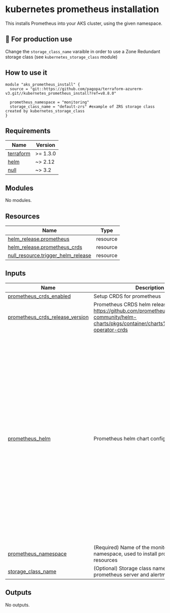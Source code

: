 # kubernetes prometheus installation

This installs Prometheus into your AKS cluster, using the given namespace.

## 📌 For production use

Change the `storage_class_name` varaible in order to use a Zone Redundant storage class (see `kubernetes_storage_class` module)

## How to use it

```hcl
module "aks_prometheus_install" {
  source = "git::https://github.com/pagopa/terraform-azurerm-v3.git//kubernetes_prometheus_install?ref=v8.8.0"
  
  prometheus_namespace = "monitoring"
  storage_class_name = "default-zrs" #example of ZRS storage class created by kubernetes_storage_class
}
```

<!-- markdownlint-disable -->
<!-- BEGIN_TF_DOCS -->
## Requirements

| Name | Version |
|------|---------|
| <a name="requirement_terraform"></a> [terraform](#requirement\_terraform) | >= 1.3.0 |
| <a name="requirement_helm"></a> [helm](#requirement\_helm) | ~> 2.12 |
| <a name="requirement_null"></a> [null](#requirement\_null) | ~> 3.2 |

## Modules

No modules.

## Resources

| Name | Type |
|------|------|
| [helm_release.prometheus](https://registry.terraform.io/providers/hashicorp/helm/latest/docs/resources/release) | resource |
| [helm_release.prometheus_crds](https://registry.terraform.io/providers/hashicorp/helm/latest/docs/resources/release) | resource |
| [null_resource.trigger_helm_release](https://registry.terraform.io/providers/hashicorp/null/latest/docs/resources/resource) | resource |

## Inputs

| Name | Description | Type | Default | Required |
|------|-------------|------|---------|:--------:|
| <a name="input_prometheus_crds_enabled"></a> [prometheus\_crds\_enabled](#input\_prometheus\_crds\_enabled) | Setup CRDS for prometheus | `bool` | `false` | no |
| <a name="input_prometheus_crds_release_version"></a> [prometheus\_crds\_release\_version](#input\_prometheus\_crds\_release\_version) | Prometheus CRDS helm release version. https://github.com/prometheus-community/helm-charts/pkgs/container/charts%2Fprometheus-operator-crds | `string` | `"16.0.0"` | no |
| <a name="input_prometheus_helm"></a> [prometheus\_helm](#input\_prometheus\_helm) | Prometheus helm chart configuration | <pre>object({<br/>    chart_version = optional(string, "25.24.1")<br/>    server = object({<br/>      image_name = optional(string, "quay.io/prometheus/prometheus"),<br/>      image_tag  = optional(string, "v2.53.1"),<br/>    }),<br/>    alertmanager = object({<br/>      image_name = optional(string, "quay.io/prometheus/alertmanager"),<br/>      image_tag  = optional(string, "v0.27.0"),<br/>    }),<br/>    node_exporter = object({<br/>      image_name = optional(string, "quay.io/prometheus/node-exporter"),<br/>      image_tag  = optional(string, "v1.8.2"),<br/>    }),<br/>    configmap_reload_prometheus = object({<br/>      image_name = optional(string, "jimmidyson/configmap-reload"),<br/>      image_tag  = optional(string, "v0.13.1"),<br/>    }),<br/>    configmap_reload_alertmanager = object({<br/>      image_name = optional(string, "jimmidyson/configmap-reload"),<br/>      image_tag  = optional(string, "v0.13.1"),<br/>    }),<br/>    pushgateway = object({<br/>      image_name = optional(string, "prom/pushgateway"),<br/>      image_tag  = optional(string, "v1.9.0"),<br/>    }),<br/>  })</pre> | <pre>{<br/>  "alertmanager": {<br/>    "image_name": "quay.io/prometheus/alertmanager",<br/>    "image_tag": "v0.27.0"<br/>  },<br/>  "chart_version": "25.24.1",<br/>  "configmap_reload_alertmanager": {<br/>    "image_name": "jimmidyson/configmap-reload",<br/>    "image_tag": "v0.13.1"<br/>  },<br/>  "configmap_reload_prometheus": {<br/>    "image_name": "jimmidyson/configmap-reload",<br/>    "image_tag": "v0.13.1"<br/>  },<br/>  "node_exporter": {<br/>    "image_name": "quay.io/prometheus/node-exporter",<br/>    "image_tag": "v1.8.2"<br/>  },<br/>  "pushgateway": {<br/>    "image_name": "prom/pushgateway",<br/>    "image_tag": "v1.9.0"<br/>  },<br/>  "server": {<br/>    "image_name": "quay.io/prometheus/prometheus",<br/>    "image_tag": "v2.53.1"<br/>  }<br/>}</pre> | no |
| <a name="input_prometheus_namespace"></a> [prometheus\_namespace](#input\_prometheus\_namespace) | (Required) Name of the monitoring namespace, used to install prometheus resources | `string` | n/a | yes |
| <a name="input_storage_class_name"></a> [storage\_class\_name](#input\_storage\_class\_name) | (Optional) Storage class name used for prometheus server and alertmanager | `string` | `"default"` | no |

## Outputs

No outputs.
<!-- END_TF_DOCS -->
